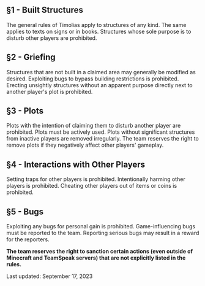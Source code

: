 ## §1 - Built Structures
The general rules of Timolias apply to structures of any kind. The same applies to texts on signs or in books. Structures whose sole purpose is to disturb other players are prohibited.

## §2 - Griefing
Structures that are not built in a claimed area may generally be modified as desired. Exploiting bugs to bypass building restrictions is prohibited. Erecting unsightly structures without an apparent purpose directly next to another player's plot is prohibited.

## §3 - Plots
Plots with the intention of claiming them to disturb another player are prohibited. Plots must be actively used. Plots without significant structures from inactive players are removed irregularly. The team reserves the right to remove plots if they negatively affect other players' gameplay.

## §4 - Interactions with Other Players
Setting traps for other players is prohibited. Intentionally harming other players is prohibited. Cheating other players out of items or coins is prohibited.

## §5 - Bugs
Exploiting any bugs for personal gain is prohibited. Game-influencing bugs must be reported to the team. Reporting serious bugs may result in a reward for the reporters.

<strong>The team reserves the right to sanction certain actions (even outside of Minecraft and TeamSpeak servers) that are not explicitly listed in the rules.</strong>

Last updated: September 17, 2023
